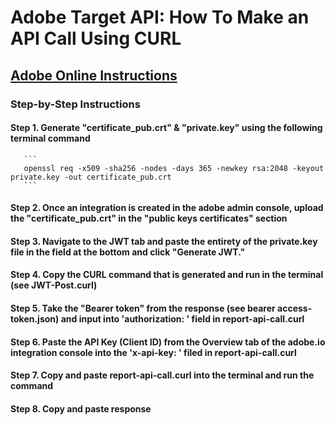 # Adobe Target API: How To Make an API Call Using CURL

## [Adobe Online Instructions](https://www.adobe.io/authentication/auth-methods.html#!adobeio/adobeio-documentation/master/auth/JWTAuthenticationQuickStart.md)

### Step-by-Step Instructions

#### Step 1. Generate "certificate_pub.crt" & "private.key" using the following terminal command

       ```
       openssl req -x509 -sha256 -nodes -days 365 -newkey rsa:2048 -keyout private.key -out certificate_pub.crt
       ```

#### Step 2. Once an integration is created in the adobe admin console, upload the "certificate_pub.crt" in the "public keys certificates" section

#### Step 3. Navigate to the JWT tab and paste the entirety of the private.key file in the field at the bottom and click "Generate JWT."

#### Step 4. Copy the CURL command that is generated and run in the terminal (see JWT-Post.curl)

#### Step 5. Take the "Bearer token" from the response (see bearer access-token.json) and input into 'authorization: ' field in report-api-call.curl

#### Step 6. Paste the API Key (Client ID) from the Overview tab of the adobe.io integration console into the 'x-api-key: ' filed in report-api-call.curl

#### Step 7. Copy and paste report-api-call.curl into the terminal and run the command

#### Step 8. Copy and paste response